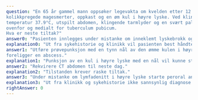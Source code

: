```yaml
---
question: "En 65 år gammel mann oppsøker legevakta om kvelden etter 12 timers sykehistorie med
kolikkpregede magesmerter, oppkast og en øm kul i høyre lyske. Ved klinisk undersøkelse påvises
temperatur 37.9°C, utspilt abdomen, klingende tarmlyder og en svært palpasjonsøm kul i høyre lyske
ovenfor og medialt for tuberculum pubicum.
Hva er neste tiltak?"
answer0: "Pasienten innlegges under mistanke om inneklemt lyskebrokk og ileustilstand."
explanation0: "Ut fra sykehistorie og klinikk vil pasienten best håndteres videre ved behandling på sykehus."
answer1: "Utføre prøvepunksjon med en tynn nål av den ømme kulen i høyre lyske for å avklare om det
foreligger en abscess."
explanation1: "Punksjon av en kul i høyre lyske med en nål vil kunne stikke hull på tarmen."
answer2: "Rekvirere CT abdomen til neste dag."
explanation2: "Tilstanden krever raske tiltak."
answer3: "Under mistanke om lymfadenitt i høyre lyske starte peroral antibiotikabehandling."
explanation3: "Ut fra klinikk og sykehistorie ikke sannsynlig diagnose."
rightAnswer: 0
---
```



